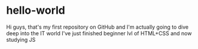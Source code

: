 # hello-world
Hi guys, that's my first repository on GitHub and I'm actually going to dive deep into the IT world
I've just finished beginner lvl of HTML+CSS and now studying JS
